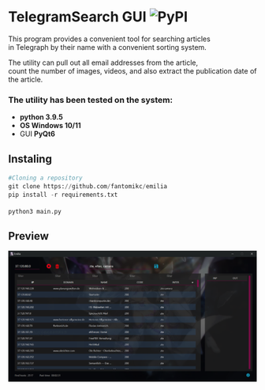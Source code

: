 # TelegramSearch GUI ![PyPI](https://img.shields.io/pypi/pyversions/requests)
This program provides a convenient tool for searching articles \
in Telegraph by their name with a convenient sorting system. 

The utility can pull out all email addresses from the article, \
count the number of images, videos, and also extract the publication date of the article.

### The utility has been tested on the system:
* **python 3.9.5**
* **OS Windows 10/11**
* GUI **PyQt6** 

## Instaling
```python
#Cloning a repository
git clone https://github.com/fantomikc/emilia
pip install -r requirements.txt

python3 main.py
```
## Preview
![alt text](https://github.com/fantomikc/sys/blob/main/emilia/preview.png)
